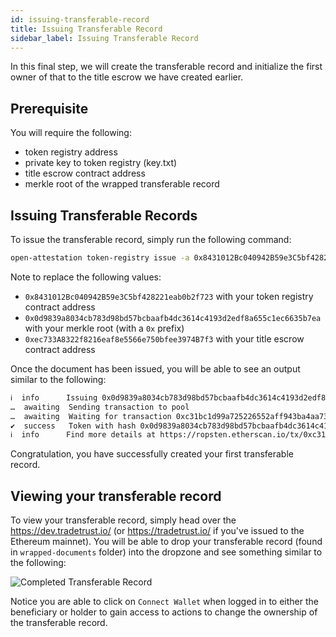 ```yaml
---
id: issuing-transferable-record
title: Issuing Transferable Record
sidebar_label: Issuing Transferable Record
---
```


In this final step, we will create the transferable record and initialize the first owner of that to the title escrow we have created earlier.

## Prerequisite

You will require the following:

- token registry address
- private key to token registry (key.txt)
- title escrow contract address
- merkle root of the wrapped transferable record

## Issuing Transferable Records

To issue the transferable record, simply run the following command:

```sh
open-attestation token-registry issue -a 0x8431012Bc040942B59e3C5bf428221eab0b2f723 --tokenId 0x0d9839a8034cb783d98bd57bcbaafb4dc3614c4193d2edf8a655c1ec6635b7ea --to 0xec733A8322f8216eaf8e5566e750bfee3974B7f3 -n ropsten -f key.txt
```

Note to replace the following values:

- `0x8431012Bc040942B59e3C5bf428221eab0b2f723` with your token registry contract address
- `0x0d9839a8034cb783d98bd57bcbaafb4dc3614c4193d2edf8a655c1ec6635b7ea` with your merkle root (with a `0x` prefix)
- `0xec733A8322f8216eaf8e5566e750bfee3974B7f3` with your title escrow contract address

Once the document has been issued, you will be able to see an output similar to the following:

```txt
ℹ  info      Issuing 0x0d9839a8034cb783d98bd57bcbaafb4dc3614c4193d2edf8a655c1ec6635b7ea to the initial recipient 0xec733A8322f8216eaf8e5566e750bfee3974B7f3 in the registry 0x8431012Bc040942B59e3C5bf428221eab0b2f723
…  awaiting  Sending transaction to pool
…  awaiting  Waiting for transaction 0xc31bc1d99a725226552aff943ba4aa73ea79f93bd3ef0e7f5e63a5040af52457 to be mined
✔  success   Token with hash 0x0d9839a8034cb783d98bd57bcbaafb4dc3614c4193d2edf8a655c1ec6635b7ea has been issued on 0x8431012Bc040942B59e3C5bf428221eab0b2f723 with the initial recipient being 0xec733A8322f8216eaf8e5566e750bfee3974B7f3
ℹ  info      Find more details at https://ropsten.etherscan.io/tx/0xc31bc1d99a725226552aff943ba4aa73ea79f93bd3ef0e7f5e63a5040af52457
```

Congratulation, you have successfully created your first transferable record.

## Viewing your transferable record

To view your transferable record, simply head over the https://dev.tradetrust.io/ (or https://tradetrust.io/ if you've issued to the Ethereum mainnet). You will be able to drop your transferable record (found in `wrapped-documents` folder) into the dropzone and see something similar to the following:

![Completed Transferable Record](/docs/integrator-section/transferable-record/issuing-transferable-record/completed.png)

Notice you are able to click on `Connect Wallet` when logged in to either the beneficiary or holder to gain access to actions to change the ownership of the transferable record.
